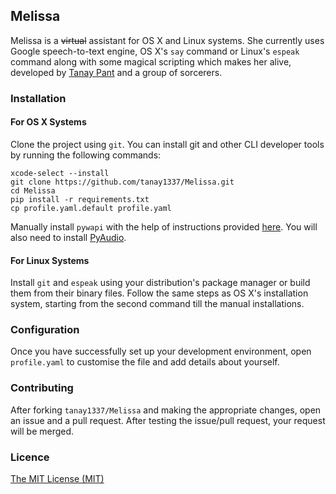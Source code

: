 ## Melissa
Melissa is a <del>virtual</del> assistant for OS X and Linux systems. She currently uses Google speech-to-text engine, OS X's `say` command or Linux's `espeak` command along with some magical scripting which makes her alive, developed by [Tanay Pant](http://tanaypant.com) and a group of sorcerers.

### Installation
#### For OS X Systems
Clone the project using `git`. You can install git and other CLI developer tools by running the following commands:

```
xcode-select --install
git clone https://github.com/tanay1337/Melissa.git
cd Melissa
pip install -r requirements.txt
cp profile.yaml.default profile.yaml
```

Manually install `pywapi` with the help of instructions provided [here](https://code.google.com/p/python-weather-api/). You will also need to install [PyAudio](http://people.csail.mit.edu/hubert/pyaudio/).

#### For Linux Systems
Install `git` and `espeak` using your distribution's package manager or build them from their binary files. Follow the same steps as OS X's installation system, starting from the second command till the manual installations.

### Configuration
Once you have successfully set up your development environment, open `profile.yaml` to customise the file and add details about yourself.

### Contributing

After forking `tanay1337/Melissa` and making the appropriate changes, open an issue and a pull request. After testing the issue/pull request, your request will be merged.

### Licence

[The MIT License (MIT)](https://github.com/tanay1337/Melissa/blob/master/LICENSE.md)
